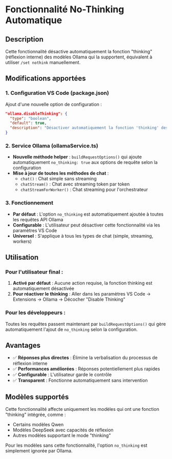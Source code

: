 # Fonctionnalité No-Thinking Automatique

## Description
Cette fonctionnalité désactive automatiquement la fonction "thinking" (réflexion interne) des modèles Ollama qui la supportent, équivalent à utiliser `/set nothink` manuellement.

## Modifications apportées

### 1. Configuration VS Code (package.json)
Ajout d'une nouvelle option de configuration :
```json
"ollama.disableThinking": {
  "type": "boolean",
  "default": true,
  "description": "Désactiver automatiquement la fonction 'thinking' des modèles qui la supportent (équivalent à /set nothink)"
}
```

### 2. Service Ollama (ollamaService.ts)
- **Nouvelle méthode helper** : `buildRequestOptions()` qui ajoute automatiquement `no_thinking: true` aux options de requête selon la configuration
- **Mise à jour de toutes les méthodes de chat** :
  - `chat()` : Chat simple sans streaming
  - `chatStream()` : Chat avec streaming token par token
  - `chatStreamForWorker()` : Chat streaming pour l'orchestrateur

### 3. Fonctionnement
- **Par défaut** : L'option `no_thinking` est automatiquement ajoutée à toutes les requêtes API Ollama
- **Configurable** : L'utilisateur peut désactiver cette fonctionnalité via les paramètres VS Code
- **Universel** : S'applique à tous les types de chat (simple, streaming, workers)

## Utilisation

### Pour l'utilisateur final :
1. **Activé par défaut** : Aucune action requise, la fonction thinking est automatiquement désactivée
2. **Pour réactiver le thinking** : Aller dans les paramètres VS Code → Extensions → Ollama → Décocher "Disable Thinking"

### Pour les développeurs :
Toutes les requêtes passent maintenant par `buildRequestOptions()` qui gère automatiquement l'ajout de `no_thinking` selon la configuration.

## Avantages
- ✅ **Réponses plus directes** : Élimine la verbalisation du processus de réflexion interne
- ✅ **Performances améliorées** : Réponses potentiellement plus rapides
- ✅ **Configurable** : L'utilisateur garde le contrôle
- ✅ **Transparent** : Fonctionne automatiquement sans intervention

## Modèles supportés
Cette fonctionnalité affecte uniquement les modèles qui ont une fonction "thinking" intégrée, comme :
- Certains modèles Qwen
- Modèles DeepSeek avec capacités de réflexion
- Autres modèles supportant le mode "thinking"

Pour les modèles sans cette fonctionnalité, l'option `no_thinking` est simplement ignorée par Ollama.
